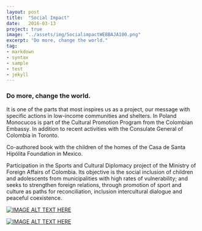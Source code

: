```yaml
---
layout: post
title:  "Social Impact"
date:   2016-03-13
project: true
image: "../assets/img/SocialimpactWEBBAJA100.png"
excerpt: "Do more, change the world."
tag:
- markdown
- syntax
- sample
- test
- jekyll
---
```


### Do more, change the world. 
It is one of the parts that most inspires us as a project, our message with specific actions in low-income communities and shelters.
In Poland Monocucos is part of the Cultural Promotion Program from the Colombian Embassy. In addition to recent activities with the Consulate General of Colombia in Toronto.

Co-authored book with the children of the homes of the Casa de Santa Hipólita Foundation in Mexico.

Participation in the Sports and Cultural Diplomacy project of the Ministry of Foreign Affairs of Colombia.
Its objective is the social inclusion of children and adolescents from municipalities with high rates of vulnerability; and seeks to strengthen foreign relations, through promotion of sport and culture as paths for reconciliation, inclusion intercultural dialogue and peaceful coexistence.

[![IMAGE ALT TEXT HERE](https://img.youtube.com/vi/aZwHni_mAnk/0.jpg)](https://www.youtube.com/watch?v=aZwHni_mAnk)

[![IMAGE ALT TEXT HERE](https://img.youtube.com/vi/kHzaMROIt6I/0.jpg)](https://www.youtube.com/watch?v=kHzaMROIt6I)


